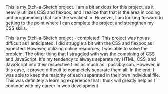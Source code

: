 This is my Etch-a-Sketch project. I am a bit anxious for this project, as it heavily utilizes CSS and flexbox, and I realize that that is the area in coding and programming that I am the weakest in. However, I am looking forward to getting to the point where I can complete the project and strengthen my CSS skills. 

This is my Etch-a-Sketch project - completed! This project was not as difficult as I anticipated. I did struggle a bit with the CSS and flexbox as I expected. However, utilizing online resources, I was able to solve the problem. The other thing that I struggled with was the combining of CSS and JavaScript. It's my tendency to always separate my HTML, CSS, and JavaScript into their respective files as much as I possibly can. However, in this case, it proved difficult to completely separate them all. In the end, I was able to keep the majority of each separated in their own individual file. This was definitely a learning experience that I think will greatly help as I continue with my career in web development. 